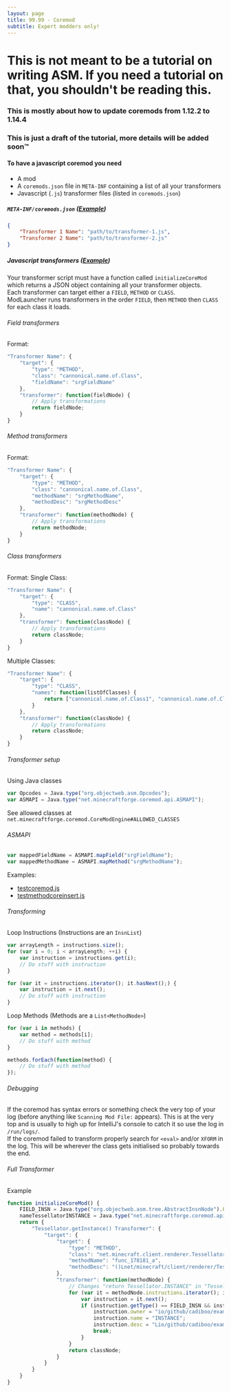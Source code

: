 ```yaml
---
layout: page
title: 99.99 - Coremod
subtitle: Expert modders only!
---
```


# This is not meant to be a tutorial on writing ASM. If you need a tutorial on that, you shouldn't be reading this.
### This is mostly about how to update coremods from 1.12.2 to 1.14.4

### This is just a draft of the tutorial, more details will be added soon™

#### To have a javascript coremod you need
- A mod
- A `coremods.json` file in `META-INF` containing a list of all your transformers
- Javascript (`.js`) transformer files (listed in `coremods.json`)

##### `META-INF/coremods.json` ([Example](https://github.com/Cadiboo/NoCubes/tree/1.14.x/src/main/resources/META-INF/coremods.json))
```json
{
	"Transformer 1 Name": "path/to/transformer-1.js",
	"Transformer 2 Name": "path/to/transformer-2.js"
}
```

##### Javascript transformers ([Example](https://github.com/Cadiboo/NoCubes/blob/1.14.x/src/main/resources/nocubes-transformer.js))
Your transformer script must have a function called `initializeCoreMod` which returns a JSON object containing all your transformer objects.  
Each transformer can target either a `FIELD`, `METHOD` or `CLASS`.  
ModLauncher runs transformers in the order `FIELD`, then `METHOD` then `CLASS` for each class it loads.  
###### Field transformers
Format:
```javascript
"Transformer Name": {
	"target": {
		"type": "METHOD",
		"class": "cannonical.name.of.Class",
		"fieldName": "srgFieldName"
	},
	"transformer": function(fieldNode) {
		// Apply transformations
		return fieldNode;
	}
}
```
###### Method transformers
Format:
```javascript
"Transformer Name": {
	"target": {
		"type": "METHOD",
		"class": "cannonical.name.of.Class",
		"methodName": "srgMethodName",
		"methodDesc": "srgMethodDesc"
	},
	"transformer": function(methodNode) {
		// Apply transformations
		return methodNode;
	}
}
```
###### Class transformers
Format:
Single Class:
```javascript
"Transformer Name": {
	"target": {
		"type": "CLASS",
		"name": "cannonical.name.of.Class"
	},
	"transformer": function(classNode) {
		// Apply transformations
		return classNode;
	}
}
```
Multiple Classes:
```javascript
"Transformer Name": {
	"target": {
		"type": "CLASS",
		"names": function(listOfClasses) {
			return ["cannonical.name.of.Class1", "cannonical.name.of.Class2"];
		}
	},
	"transformer": function(classNode) {
		// Apply transformations
		return classNode;
	}
}
```
###### Transformer setup
Using Java classes
```javascript
var Opcodes = Java.type("org.objectweb.asm.Opcodes");
var ASMAPI = Java.type("net.minecraftforge.coremod.api.ASMAPI");
```
See allowed classes at `net.minecraftforge.coremod.CoreModEngine#ALLOWED_CLASSES`
###### ASMAPI
```javascript
var mappedFieldName = ASMAPI.mapField("srgFieldName");
var mappedMethodName = ASMAPI.mapMethod("srgMethodName");
```
Examples:
- [testcoremod.js](https://github.com/MinecraftForge/CoreMods/blob/master/src/test/javascript/testcoremod.js)
- [testmethodcoreinsert.js](https://github.com/MinecraftForge/CoreMods/blob/master/src/test/javascript/testmethodcoreinsert.js)

###### Transforming
Loop Instructions (Instructions are an `InsnList`)
```javascript
var arrayLength = instructions.size();
for (var i = 0; i < arrayLength; ++i) {
	var instruction = instructions.get(i);
	// Do stuff with instruction
}
```
```javascript
for (var it = instructions.iterator(); it.hasNext();) {
	var instruction = it.next();
	// Do stuff with instruction
}
```
Loop Methods (Methods are a `List<MethodNode>`)
```javascript
for (var i in methods) {
	var method = methods[i];
	// Do stuff with method
}
```
```javascript
methods.forEach(function(method) {
	// Do stuff with method
});
```
###### Debugging
If the coremod has syntax errors or something check the very top of your log (before anything like `Scanning Mod File:` appears). This is at the very top and is usually to high up for IntelliJ's console to catch it so use the log in `/run/logs/`.  
If the coremod failed to transform properly search for `<eval>` and/or `XFORM` in the log. This will be wherever the class gets initialised so probably towards the end.
###### Full Transformer
Example
```javascript
function initializeCoreMod() {
	FIELD_INSN = Java.type("org.objectweb.asm.tree.AbstractInsnNode").FIELD_INSN;
	nameTessellatorINSTANCE = Java.type("net.minecraftforge.coremod.api.ASMAPI").mapField("field_78398_a");
	return {
		"Tessellator.getInstance() Transformer": {
			"target": {
				"target": {
					"type": "METHOD",
					"class": "net.minecraft.client.renderer.Tessellator",
					"methodName": "func_178181_a",
					"methodDesc": "()Lnet/minecraft/client/renderer/Tessellator;"
				},
				"transformer": function(methodNode) {
					// Changes "return Tessellator.INSTANCE" in "Tessellator.getInstance()" to "return NewTessellator.INSTANCE"
					for (var it = methodNode.instructions.iterator(); it.hasNext();) {
						var instruction = it.next();
						if (instruction.getType() == FIELD_INSN && instruction.name.equals(nameTessellatorINSTANCE)) {
							instruction.owner = "io/github/cadiboo/examplemod/client/hooks/NewTessellator";
							instruction.name = "INSTANCE";
							instruction.desc = "Lio/github/cadiboo/examplemod/client/hooks/NewTessellator;";
							break;
						}
					}
					return classNode;
				}
			}
		}
	}
}
```
